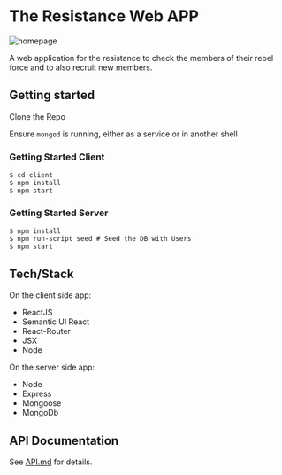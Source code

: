 # The Resistance Web APP

![homepage](https://i.gyazo.com/9c8f49232b84d36f5a683f21f73b608f.png)

A web application for the resistance to check the members of their rebel force and to also recruit new members.

## Getting started
Clone the Repo

Ensure `mongod` is running, either as a service or in another shell

### Getting Started Client

```
$ cd client
$ npm install
$ npm start
```

### Getting Started Server

```
$ npm install
$ npm run-script seed # Seed the DB with Users
$ npm start
```

## Tech/Stack
On the client side app:
 - ReactJS
 - Semantic UI React
 - React-Router
 - JSX
 - Node

On the server side app:
 - Node
 - Express
 - Mongoose
 - MongoDb

## API Documentation
See [API.md](API.md) for details.


